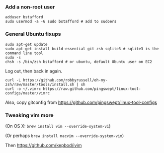 ### Add a non-root user ###

    adduser bstafford
    sudo usermod -a -G sudo bstafford # add to sudoers

### General Ubuntu fixups ###

    sudo apt-get update
    sudo apt-get install build-essential git zsh sqlite3 # sqlite3 is the command line tool
    sudo -s
    chsh -s /bin/zsh bstafford # or ubuntu, default Ubuntu user on EC2

Log out, then back in again.

    curl -L https://github.com/robbyrussell/oh-my-zsh/raw/master/tools/install.sh | sh
    curl -o ~/.vimrc https://raw.github.com/pingswept/linux-tool-configs/master/vimrc

Also, copy gitconfig from https://github.com/pingswept/linux-tool-configs

### Tweaking vim more ###

(On OS X: `brew install vim --override-system-vi`)

(Or perhaps `brew install macvim --override-system-vim`)

Then https://github.com/kepbod/ivim
